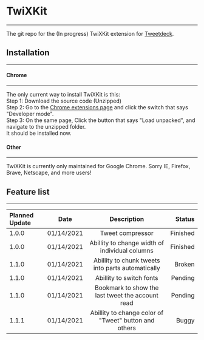 # TwiXKit
---
The git repo for the (In progress) TwiXKit extension for [Tweetdeck](https://tweetdeck.twitter.com/).

## Installation
---

#### Chrome
---
The only current way to install TwiXKit is this:<br/>
Step 1: Download the source code (Unzipped)<br/>
Step 2: Go to the [Chrome extensions page](chrome://extensions/) and click the switch that says "Developer mode".<br/>
Step 3: On the same page, Click the button that says "Load unpacked", and navigate to the unzipped folder.<br/>
It should be installed now.

#### Other
---
TwiXKit is currently only maintained for Google Chrome.
Sorry IE, Firefox, Brave, Netscape, and more users!

## Feature list
---
| Planned Update | Date       | Description                                           | Status   |
| :------------- | :--------: | :---------------------------------------------------: | -------: |
| 1.0.0          | 01/14/2021 | Tweet compressor                                      | Finished |
| 1.0.0          | 01/14/2021 | Abillity to change width of individual columns        | Finished |
| 1.1.0          | 01/14/2021 | Abillity to chunk tweets into parts automatically     | Broken   |
| 1.1.0          | 01/14/2021 | Abillity to switch fonts                              | Pending  |
| 1.1.0          | 01/14/2021 | Bookmark to show the last tweet the account read      | Pending  |
| 1.1.1          | 01/14/2021 | Abillity to change color of "Tweet" button and others | Buggy    |
